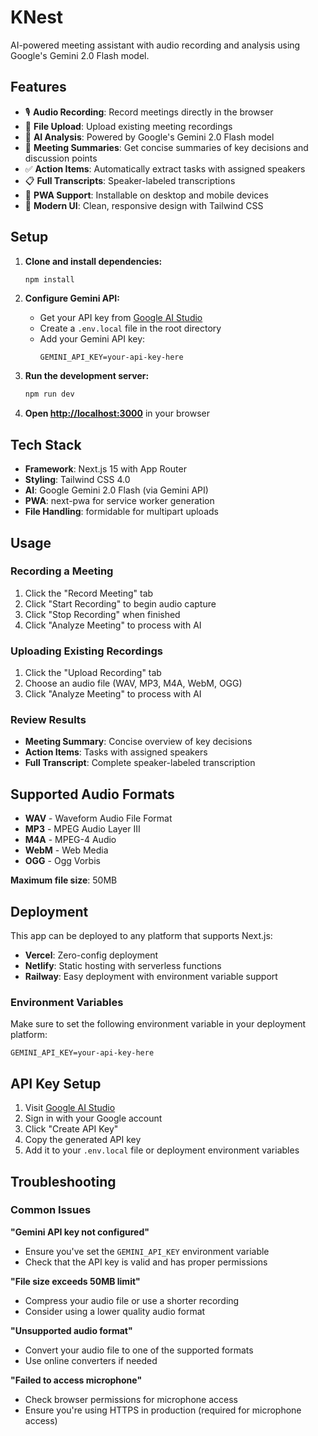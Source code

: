 # KNest

AI-powered meeting assistant with audio recording and analysis using Google's Gemini 2.0 Flash model.

## Features

- 🎙️ **Audio Recording**: Record meetings directly in the browser
- 📁 **File Upload**: Upload existing meeting recordings
- 🤖 **AI Analysis**: Powered by Google's Gemini 2.0 Flash model
- 📝 **Meeting Summaries**: Get concise summaries of key decisions and discussion points
- ✅ **Action Items**: Automatically extract tasks with assigned speakers
- 📋 **Full Transcripts**: Speaker-labeled transcriptions
- 📱 **PWA Support**: Installable on desktop and mobile devices
- 🎨 **Modern UI**: Clean, responsive design with Tailwind CSS

## Setup

1. **Clone and install dependencies:**
   ```bash
   npm install
   ```

2. **Configure Gemini API:**
   - Get your API key from [Google AI Studio](https://makersuite.google.com/app/apikey)
   - Create a `.env.local` file in the root directory
   - Add your Gemini API key:
     ```
     GEMINI_API_KEY=your-api-key-here
     ```

3. **Run the development server:**
   ```bash
   npm run dev
   ```

4. **Open [http://localhost:3000](http://localhost:3000)** in your browser

## Tech Stack

- **Framework**: Next.js 15 with App Router
- **Styling**: Tailwind CSS 4.0
- **AI**: Google Gemini 2.0 Flash (via Gemini API)
- **PWA**: next-pwa for service worker generation
- **File Handling**: formidable for multipart uploads

## Usage

### Recording a Meeting
1. Click the "Record Meeting" tab
2. Click "Start Recording" to begin audio capture
3. Click "Stop Recording" when finished
4. Click "Analyze Meeting" to process with AI

### Uploading Existing Recordings
1. Click the "Upload Recording" tab
2. Choose an audio file (WAV, MP3, M4A, WebM, OGG)
3. Click "Analyze Meeting" to process with AI

### Review Results
- **Meeting Summary**: Concise overview of key decisions
- **Action Items**: Tasks with assigned speakers
- **Full Transcript**: Complete speaker-labeled transcription

## Supported Audio Formats

- **WAV** - Waveform Audio File Format
- **MP3** - MPEG Audio Layer III
- **M4A** - MPEG-4 Audio
- **WebM** - Web Media
- **OGG** - Ogg Vorbis

**Maximum file size**: 50MB

## Deployment

This app can be deployed to any platform that supports Next.js:

- **Vercel**: Zero-config deployment
- **Netlify**: Static hosting with serverless functions
- **Railway**: Easy deployment with environment variable support

### Environment Variables

Make sure to set the following environment variable in your deployment platform:

```
GEMINI_API_KEY=your-api-key-here
```

## API Key Setup

1. Visit [Google AI Studio](https://makersuite.google.com/app/apikey)
2. Sign in with your Google account
3. Click "Create API Key"
4. Copy the generated API key
5. Add it to your `.env.local` file or deployment environment variables

## Troubleshooting

### Common Issues

**"Gemini API key not configured"**
- Ensure you've set the `GEMINI_API_KEY` environment variable
- Check that the API key is valid and has proper permissions

**"File size exceeds 50MB limit"**
- Compress your audio file or use a shorter recording
- Consider using a lower quality audio format

**"Unsupported audio format"**
- Convert your audio file to one of the supported formats
- Use online converters if needed

**"Failed to access microphone"**
- Check browser permissions for microphone access
- Ensure you're using HTTPS in production (required for microphone access)